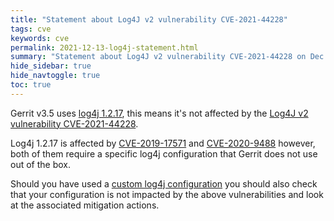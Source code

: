 ```yaml
---
title: "Statement about Log4J v2 vulnerability CVE-2021-44228"
tags: cve
keywords: cve
permalink: 2021-12-13-log4j-statement.html
summary: "Statement about Log4J v2 vulnerability CVE-2021-44228 on Dec 13, 2021"
hide_sidebar: true
hide_navtoggle: true
toc: true
---
```


Gerrit v3.5 uses [log4j 1.2.17](https://gerrit.googlesource.com/gerrit/+/refs/heads/stable-3.5/WORKSPACE#278),
this means it's not affected by the [Log4J v2 vulnerability CVE-2021-44228](https://nvd.nist.gov/vuln/detail/CVE-2021-44228).

Log4j 1.2.17 is affected by [CVE-2019-17571](https://nvd.nist.gov/vuln/detail/CVE-2019-17571)
and [CVE-2020-9488](https://nvd.nist.gov/vuln/detail/CVE-2020-9488) however,
both of them require a specific log4j configuration that Gerrit does not use out
of the box.

Should you have used a [custom log4j configuration](https://gerrit-documentation.storage.googleapis.com/Documentation/3.5.0.1/config-gerrit.html#container.javaOptions)
you should also check that your configuration is not impacted by the above
vulnerabilities and look at the associated mitigation actions.
